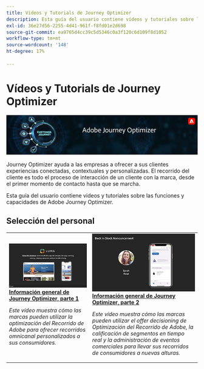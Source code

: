 ```yaml
---
title: Vídeos y Tutorials de Journey Optimizer
description: Esta guía del usuario contiene vídeos y tutoriales sobre las funciones y capacidades de Adobe Journey Optimizer.
exl-id: 36e27d56-2255-4d41-961f-f8fd01e2d698
source-git-commit: ea9765d4cc39c5d5346c0a3f120c6d109f8d1052
workflow-type: tm+mt
source-wordcount: '148'
ht-degree: 17%

---
```



# Vídeos y Tutorials de Journey Optimizer

![](./assets/ajo-banner.png)

Journey Optimizer ayuda a las empresas a ofrecer a sus clientes experiencias conectadas, contextuales y personalizadas. El recorrido del cliente es todo el proceso de interacción de un cliente con la marca, desde el primer momento de contacto hasta que se marcha.

Esta guía del usuario contiene vídeos y tutoriales sobre las funciones y capacidades de Adobe Journey Optimizer.

## Selección del personal
<table>
<tr>
  <td>
    <a href="./introduction/journey-optimizer-overview-part-1.md">
      <img alt="Información general de Journey Optimizer, parte 1: Entregar recorridos omnicanal (vídeo)" src="./assets/334174.jpg"/>
    </a>
    <div>
      <a href="./introduction/journey-optimizer-overview-part-1.md">
    <strong>Información general de Journey Optimizer, parte 1  </strong>
    </a>
    </div>
    <p>
    <em>Este vídeo muestra cómo las marcas pueden utilizar la optimización del Recorrido de Adobe para ofrecer recorridos omnicanal personalizados a sus consumidores.</em>
    <p>
  </td>
    <td>
    <a href="./introduction/journey-optimizer-overview-part-2.md">
      <img alt="Información general de Journey Optimizer, parte 2: Entregar recorridos omnicanal (vídeo)" src="./assets/334175.jpg"/>
    </a>
    <div>
      <a href="./introduction/journey-optimizer-overview-part-2.md">
    <strong>Información general de Journey Optimizer, parte 2  </strong>
    </a>
    </div>
    <p>
    <em>Este vídeo muestra cómo las marcas pueden utilizar el offer decisioning de Optimización del Recorrido de Adobe, la calificación de segmentos en tiempo real y la administración de eventos comerciales para llevar sus recorridos de consumidores a nuevas alturas.</em>
    <p>
  </td>
</table>




